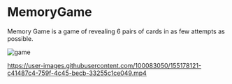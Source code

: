 # MemoryGame
Memory Game is a game of revealing 6 pairs of cards in as few attempts as possible.


![game](https://user-images.githubusercontent.com/100083050/155176282-6c292d63-0145-4f1f-985a-b0662b839476.png)



https://user-images.githubusercontent.com/100083050/155178121-c41487c4-759f-4c45-becb-33255c1ce049.mp4

